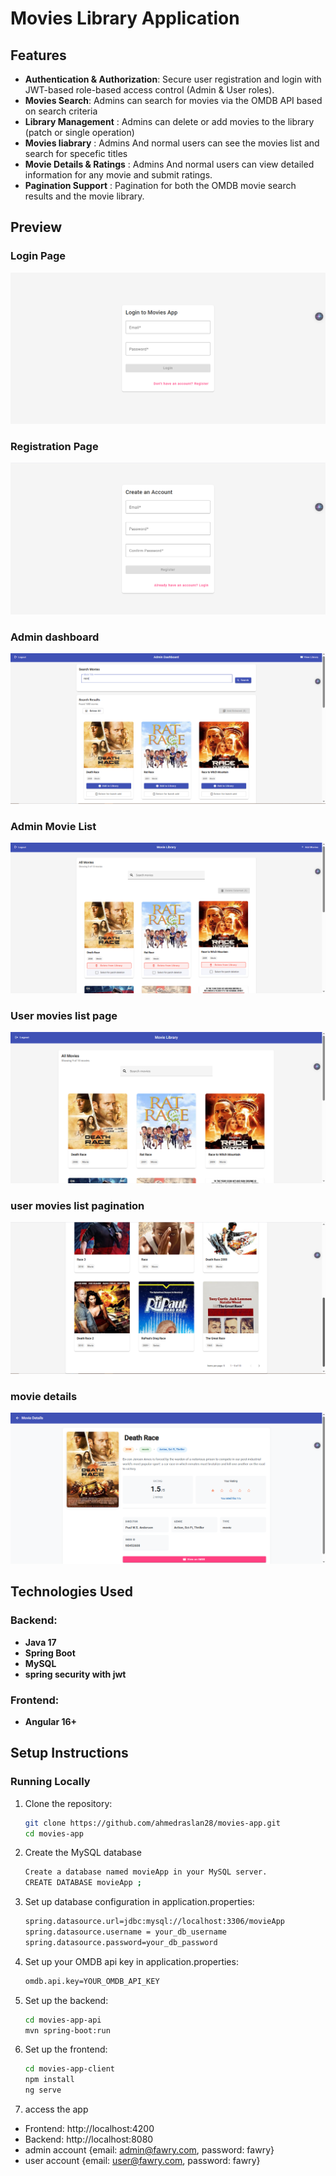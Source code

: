 # Movies Library Application

## Features

- **Authentication & Authorization**: Secure user registration and login with JWT-based role-based access control (Admin & User roles).
- **Movies Search**: Admins can search for movies via the OMDB API based on search criteria
- **Library Management** : Admins can delete or add movies to the library (patch or single operation) 
- **Movies liabrary** : Admins And normal users can see the movies list and search for specefic titles
- **Movie Details & Ratings** : Admins And normal users can view detailed information for any movie and submit ratings.
- **Pagination Support** : Pagination for both the OMDB movie search results and the movie library.


## Preview

### Login Page
![Login Page](images/loginPage.png)

### Registration Page
![SignUp Page](images/registerPage.png)

### Admin dashboard 
![Admin dashboard](images/admin1.png)

### Admin Movie List  
![Admin Movie List](images/admin2.png)

### User movies list page  
![User movie list page](images/user.png)

### user movies list pagination 
![user movies list pagination](images/user2.png)

### movie details 
![movie details](images/movieDetails.png)

## Technologies Used

### Backend:
- **Java 17**
- **Spring Boot**
- **MySQL**
- **spring security with jwt**

### Frontend:
- **Angular 16+**

## Setup Instructions


### Running Locally

1. Clone the repository:
   ```sh
   git clone https://github.com/ahmedraslan28/movies-app.git
   cd movies-app
   ```
2. Create the MySQL database 
    ```sh
    Create a database named movieApp in your MySQL server.
    CREATE DATABASE movieApp ;
    ```

3. Set up database configuration in application.properties:
   ```sh
   spring.datasource.url=jdbc:mysql://localhost:3306/movieApp
   spring.datasource.username = your_db_username
   spring.datasource.password=your_db_password
   ```

4. Set up your OMDB api key in application.properties:
   ```sh
   omdb.api.key=YOUR_OMDB_API_KEY
   ```

5. Set up the backend:
   ```sh
   cd movies-app-api
   mvn spring-boot:run
   ```

6. Set up the frontend:
   ```sh
   cd movies-app-client
   npm install
   ng serve
   ```

7. access the app
  * Frontend: http://localhost:4200
  * Backend: http://localhost:8080
  * admin account {email: admin@fawry.com, password: fawry}
  * user account  {email: user@fawry.com, password: fawry}

